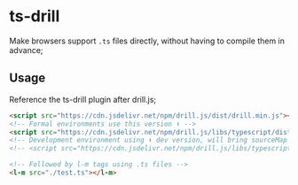 # ts-drill

Make browsers support `.ts` files directly, without having to compile them in advance;

## Usage

Reference the ts-drill plugin after drill.js;

```html
<script src="https://cdn.jsdelivr.net/npm/drill.js/dist/drill.min.js"></script>
<!-- Formal environments use this version ⬇️ -->
<script src="https://cdn.jsdelivr.net/npm/drill.js/libs/typescript/dist/ts-drill.min.js"></script>
<!-- Development environment using ⬇️ dev version, will bring sourceMap more convenient debugging  -->
<!-- <script src="https://cdn.jsdelivr.net/npm/drill.js/libs/typescript/dist/ts-drill-dev.js"></script> -->

<!-- Followed by l-m tags using .ts files -->
<l-m src="./test.ts"></l-m>
```